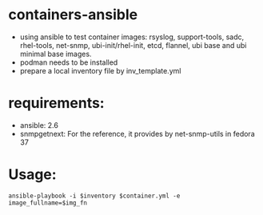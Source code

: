# containers-ansible
* using ansible to test container images: rsyslog, support-tools, sadc, rhel-tools, net-snmp, ubi-init/rhel-init, etcd, flannel, ubi base and ubi minimal base images.
* podman needs to be installed
* prepare a local inventory file by inv_template.yml

# requirements:
- ansible: 2.6
- snmpgetnext: For the reference, it provides by net-snmp-utils in fedora 37

# Usage:
`ansible-playbook -i $inventory $container.yml -e image_fullname=$img_fn`
